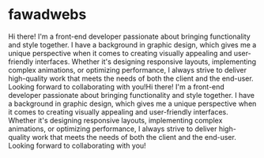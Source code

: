 # fawadwebs
Hi there! I'm a front-end developer passionate about bringing functionality and style together. I have a background in graphic design, which gives me a unique perspective when it comes to creating visually appealing and user-friendly interfaces. Whether it's designing responsive layouts, implementing complex animations, or optimizing performance, I always strive to deliver high-quality work that meets the needs of both the client and the end-user. Looking forward to collaborating with you!Hi there! I'm a front-end developer passionate about bringing functionality and style together. I have a background in graphic design, which gives me a unique perspective when it comes to creating visually appealing and user-friendly interfaces. Whether it's designing responsive layouts, implementing complex animations, or optimizing performance, I always strive to deliver high-quality work that meets the needs of both the client and the end-user. Looking forward to collaborating with you!
